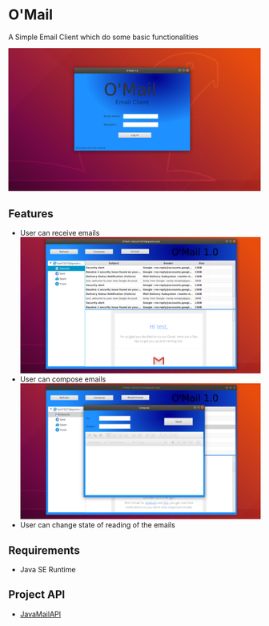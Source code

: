 # O'Mail

A Simple Email Client which do some basic functionalities

![](SignIn.png)

## Features

- User can receive emails
![](Refresh.png)
- User can compose emails
![](Compose.png)
- User can change state of reading of the emails

## Requirements

- Java SE Runtime

## Project API

- [JavaMailAPI](http://www.oracle.com/technetwork/java/javamail/index.html)


